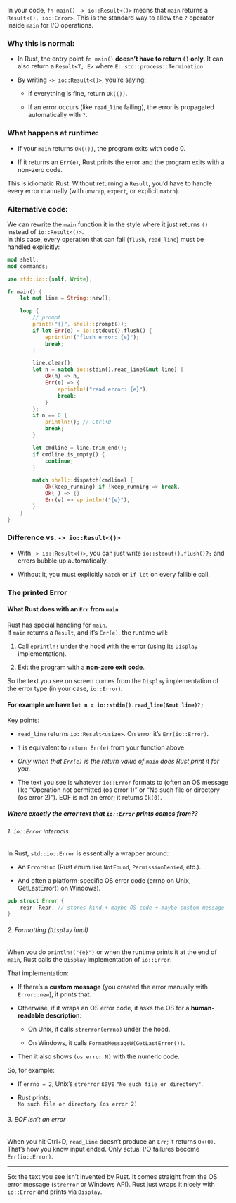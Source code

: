 In your code, `fn main() -> io::Result<()>` means that `main` returns a `Result<(), io::Error>`. This is the standard way to allow the `?` operator inside `main` for I/O operations.

### Why this is normal:

-   In Rust, the entry point `fn main()` **doesn’t have to return `()` only**. It can also return a `Result<T, E>` where `E: std::process::Termination`.
    
-   By writing `-> io::Result<()>`, you’re saying:
    
    -   If everything is fine, return `Ok(())`.
        
    -   If an error occurs (like `read_line` failing), the error is propagated automatically with `?`.
        

### What happens at runtime:

-   If your `main` returns `Ok(())`, the program exits with code 0.
    
-   If it returns an `Err(e)`, Rust prints the error and the program exits with a non-zero code.
    

This is idiomatic Rust. Without returning a `Result`, you’d have to handle every error manually (with `unwrap`, `expect`, or explicit `match`).


### Alternative code:

We can rewrite the `main` function it in the style where it just returns `()` instead of `io::Result<()>`.  
In this case, every operation that can fail (`flush`, `read_line`) must be handled explicitly:

```rust
mod shell;
mod commands;

use std::io::{self, Write};

fn main() {
    let mut line = String::new();

    loop {
        // prompt
        print!("{}", shell::prompt());
        if let Err(e) = io::stdout().flush() {
            eprintln!("flush error: {e}");
            break;
        }

        line.clear();
        let n = match io::stdin().read_line(&mut line) {
            Ok(n) => n,
            Err(e) => {
                eprintln!("read error: {e}");
                break;
            }
        };
        if n == 0 {
            println!(); // Ctrl+D
            break;
        }

        let cmdline = line.trim_end();
        if cmdline.is_empty() {
            continue;
        }

        match shell::dispatch(cmdline) {
            Ok(keep_running) if !keep_running => break,
            Ok(_) => {}
            Err(e) => eprintln!("{e}"),
        }
    }
}
```

### Difference vs. `-> io::Result<()>`

-   With `-> io::Result<()>`, you can just write `io::stdout().flush()?;` and errors bubble up automatically.
    
-   Without it, you must explicitly `match` or `if let` on every fallible call.


### The printed Error

#### What Rust does with an `Err` from `main`

Rust has special handling for `main`.  
If `main` returns a `Result`, and it’s `Err(e)`, the runtime will:

1.  Call `eprintln!` under the hood with the error (using its `Display` implementation).
    
2.  Exit the program with a **non-zero exit code**.
    

So the text you see on screen comes from the `Display` implementation of the error type (in your case, `io::Error`).

#### For example we have `let n = io::stdin().read_line(&mut line)?;`

Key points:

-   `read_line` returns `io::Result<usize>`. On error it’s `Err(io::Error)`.
    
-   `?` is equivalent to `return Err(e)` from your function above.
    
-   *Only when that `Err(e)` is the return value of `main` does Rust print it for you*.
    
-   The text you see is whatever `io::Error` formats to (often an OS message like “Operation not permitted (os error 1)” or “No such file or directory (os error 2)”). EOF is not an error; it returns `Ok(0)`.
##### Where exactly the error text that `io::Error` prints comes from??

###### 1\. `io::Error` internals

In Rust, `std::io::Error` is essentially a wrapper around:

-   An `ErrorKind` (Rust enum like `NotFound`, `PermissionDenied`, etc.).
    
-   And often a platform-specific OS error code (errno on Unix, GetLastError() on Windows).
    

```rust
pub struct Error {
    repr: Repr, // stores kind + maybe OS code + maybe custom message
}
```

###### 2\. Formatting (`Display` impl)

When you do `println!("{e}")` or when the runtime prints it at the end of `main`, Rust calls the `Display` implementation of `io::Error`.

That implementation:

-   If there’s a **custom message** (you created the error manually with `Error::new`), it prints that.
    
-   Otherwise, if it wraps an OS error code, it asks the OS for a **human-readable description**:
    
    -   On Unix, it calls `strerror(errno)` under the hood.
        
    -   On Windows, it calls `FormatMessageW(GetLastError())`.
        
-   Then it also shows `(os error N)` with the numeric code.
    

So, for example:

-   If `errno = 2`, Unix’s `strerror` says `"No such file or directory"`.
    
-   Rust prints:  
    `No such file or directory (os error 2)`
    

###### 3\. EOF isn’t an error

When you hit Ctrl+D, `read_line` doesn’t produce an `Err`; it returns `Ok(0)`. That’s how you know input ended. Only actual I/O failures become `Err(io::Error)`.

---

So: the text you see isn’t invented by Rust. It comes straight from the OS error message (`strerror` or Windows API). Rust just wraps it nicely with `io::Error` and prints via `Display`.